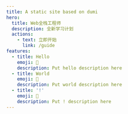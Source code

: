 ```yaml
---
title: A static site based on dumi
hero:
  title: Web全栈工程师
  description: 全新学习计划
  actions:
    - text: 立即开始
      link: /guide
features:
  - title: Hello
    emoji: 💎
    description: Put hello description here
  - title: World
    emoji: 🌈
    description: Put world description here
  - title: '!'
    emoji: 🚀
    description: Put ! description here
---
```



